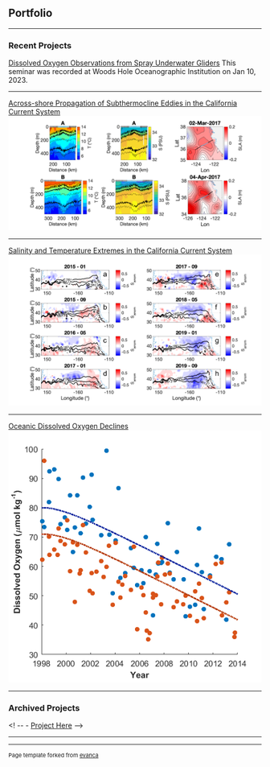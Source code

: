 ## Portfolio

---

### Recent Projects

[Dissolved Oxygen Observations from Spray Underwater Gliders](https://drive.google.com/file/d/1TsWagoaGzxQO_-fVW0rH-KTM47Pb-Hhc/view?usp=sharing)
This seminar was recorded at Woods Hole Oceanographic Institution on Jan 10, 2023.

---
[Across-shore Propagation of Subthermocline Eddies in the California Current System](https://doi.org/10.1175/JPO-D-21-0137.1)
<img src="images/plotexampleEddy.png?raw=true"/>

---
[Salinity and Temperature Extremes in the California Current System](https://doi.org/10.1038/s43247-021-00131-9)
<img src="images/Figure4.png?raw=true"/>

---
[Oceanic Dissolved Oxygen Declines](https://doi.org/10.1038/s41598-018-25341-8)
<img src="images/Figure5_revised.png?raw=true"/>

---

### Archived Projects

<! -- - [Project Here](websiteurl) -->

---




---
<p style="font-size:11px">Page template forked from <a href="https://github.com/evanca/quick-portfolio">evanca</a></p>
<!-- Remove above link if you don't want to attibute -->
